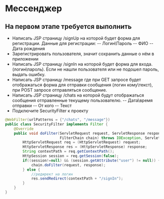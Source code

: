 # Мессенджер
## На первом этапе требуется выполнить
- Написать JSP страницу /signUp на которой будет форма для регистрации. Данные для регистрации:
  -- Логин\Пароль
  -- ФИО
  -- Дата рождения
- Зарегистрировать пользователя, значит сохранить данные о нём в приложении
- Написать JSP страницу /signIn на которой будет форма для входа. (логин\пароль). Если не нашли пользователя или не подошел пароль, выдать ошибку.
- Написать JSP страницу /message где при GET запросе будет отображаться форма для отправки сообщения (логин кому\текст), при POST запросе отправляться сообщение.
- Написать JSP страницу /chats на которой будут отображаться сообщения отправленные текущему пользователю.
  -- Дата\время отправки
  -- От кого
  -- Текст
- Подключите SecurityFilter к проекту

```java
@WebFilter(urlPatterns = {"/chats", "/message"})
public class SecurityFilter implements Filter {
    @Override
    public void doFilter(ServletRequest request, ServletResponse response,
                         FilterChain chain) throws IOException, ServletException {
        HttpServletRequest req = (HttpServletRequest) request;
        HttpServletResponse res = (HttpServletResponse) response;
        String contextPath = req.getContextPath();
        HttpSession session = req.getSession(false);
        if((session!=null) && (session.getAttribute("user") != null)) {
            chain.doFilter(request, response);
        } else {
            //редирект на логин
            res.sendRedirect(contextPath + "/signIn");
        }
    }
}
```